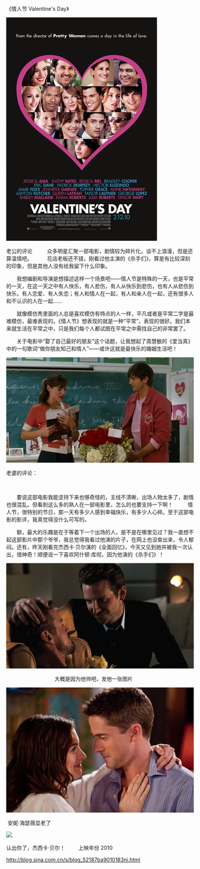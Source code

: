 《情人节 Valentine's Day》

			
![](./img/52187ba9td3262b1e5eca&690.jpg)

老公的评论
 
　　众多明星汇聚一部电影，剧情较为碎片化，谈不上浪漫，但是还算温情吧。
 
　　花店老板还不错，刚看过他主演的《杀手们》，算是有比较深刻的印象，但是其他人没有给我留下什么印象。
 

　　我想编剧和导演是想描述这样一个场景吧——情人节是特殊的一天，也是平常的一天，在这一天之中有人快乐，有人悲伤，有人从快乐到悲伤，也有人从悲伤到快乐，有人恋爱、有人失恋；有人和情人在一起，有人和亲人在一起，还有很多人和不认识的人在一起……
 

　　就像模仿秀里面的人总是喜欢模仿有特点的人一样，平凡或者是平常二字是最难模仿，最难表现的。《情人节》想表现的就是一种“平常”，表现的很好。我们本来就生活在平常之中，只是我们每个人都试图在平常之中需找自己的非常罢了。
 

　　关于电影中“娶了自己最好的朋友”这个话题，让我想起了周慧敏的《爱当真》中的一句歌词“做你朋友知己和情人”——或许这就是最快乐的婚姻生活吧！

![](./img/52187ba9td326305a05cb&690.jpg)

<a href="http://photo.blog.sina.com.cn/showpic.html#blogid=52187ba9010183ni&url=http://s1.sinaimg.cn/orignal/52187ba9td3262f369fe0" target="_blank"></a>
<p align="left">
老婆的评论：
<p align="left"> 

　　要说这部电影我能坚持下来也够奇怪的，主线不清晰，出场人物太多了，剧情也很混乱。但看到这么多的熟人在一部电影里，怎么的也要支持一下啊！
 
　　情人节，很特别的节日，那一天有多少人感到幸福快乐，有多少人心碎。至于这部电影的影评，我真觉得没什么可写的。
 

　　额，最大的乐趣是在于等着下一个出场的人，是不是在哪里见过？我一直想不起这部影片中那个爷爷，我总觉得我看过他演的片子，在网上也没查出来，令人郁闷。还有，昨天刚看完杰西卡·贝尔演的《全面回忆》，今天又见到她并被我一次认出，很神奇！顺便说一下喜欢阿什顿·库彻，因为他演的《杀手们》！
 

![](./img/52187ba9td3262f369fe0&690.jpg)


                                 大概是因为他帅吧，发他一张图片

![](./img/52187ba9td3263676f96e&690.jpg)

 安妮·海瑟薇显老了

![](./img/52187ba9td32638e32ccc&690.jpg)

认出你了，杰西卡·贝尔！
　　
上映年份 2010							
		
http://blog.sina.com.cn/s/blog_52187ba9010183ni.html
